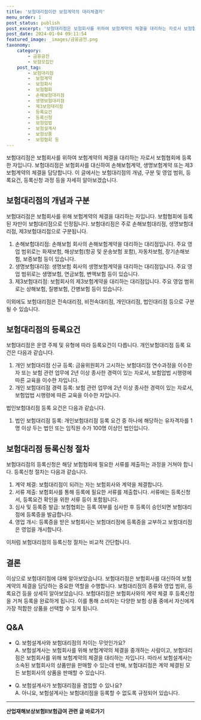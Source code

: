 ```yaml
---
title: '보험대리점이란 보험계약의 대리체결자'
menu_order: 1
post_status: publish
post_excerpt: '보험대리점은 보험회사를 위하여 보험계약의 체결을 대리하는 자로서 보험협회에 등록한 자입니다.  보험대리점은 보험회사를 대신하여 손해보험계약, 생명보험계약 또는 제3보험계약의 체결을 담당합니다. 이 글에서는 보험대리점의 개념, 구분 및 영업 범위, 등록요건, 등록신청 과정 등을 자세히 알아보겠습니다.'
post_date: 2024-01-04 09:11:54
featured_image: _images/금융금전.png
taxonomy:
    category:
        - 금융금전
        - 보험모집인
    post_tag:
        - 보험대리점
        -  보험계약
        -  보험회사
        -  보험협회
        -  손해보험대리점
        -  생명보험대리점
        -  제3보험대리점
        -  등록요건
        -  등록신청
        -  보험업법
        -  보험설계사
        -  보험상품
        -  보험협회 등
---
```



보험대리점은 보험회사를 위하여 보험계약의 체결을 대리하는 자로서 보험협회에 등록한 자입니다.  보험대리점은 보험회사를 대신하여 손해보험계약, 생명보험계약 또는 제3보험계약의 체결을 담당합니다. 이 글에서는 보험대리점의 개념, 구분 및 영업 범위, 등록요건, 등록신청 과정 등을 자세히 알아보겠습니다.

## 보험대리점의 개념과 구분

보험대리점은 보험회사를 위해 보험계약의 체결을 대리하는 자입니다. 보험협회에 등록된 자만이 보험대리점으로 인정됩니다. 보험대리점은 주로 손해보험대리점, 생명보험대리점, 제3보험대리점으로 구분됩니다. 

1. 손해보험대리점: 손해보험 회사의 손해보험계약을 대리하는 대리점입니다. 주요 영업 범위로는 화재보험, 해상보험(항공 및 운송보험 포함), 자동차보험, 장기손해보험, 보증보험 등이 있습니다.
2. 생명보험대리점: 생명보험 회사의 생명보험계약을 대리하는 대리점입니다. 주요 영업 범위로는 생명보험, 연금보험, 변액보험 등이 있습니다.
3. 제3보험대리점: 보험회사의 제3보험계약을 대리하는 대리점입니다. 주요 영업 범위로는 상해보험, 질병보험, 간병보험 등이 있습니다.

이외에도 보험대리점은 전속대리점, 비전속대리점, 개인대리점, 법인대리점 등으로 구분될 수 있습니다.

## 보험대리점의 등록요건

보험대리점은 운영 주체 및 유형에 따라 등록요건이 다릅니다. 개인보험대리점 등록 요건은 다음과 같습니다.

1. 개인 보험대리점 신규 등록: 금융위원회가 고시하는 보험대리점 연수과정을 이수한 자 또는 보험 관련 업무에 2년 이상 종사한 경력이 있는 자로서, 보험업법 시행령에 따른 교육을 이수한 자입니다.
2. 개인 보험대리점 경력 등록: 보험 관련 업무에 2년 이상 종사한 경력이 있는 자로서, 보험업법 시행령에 따른 교육을 이수한 자입니다.

법인보험대리점 등록 요건은 다음과 같습니다.

1. 법인 보험대리점 등록: 개인보험대리점 등록 요건 중 하나에 해당하는 유자격자를 1명 이상 두는 법인 또는 임직원 수가 100명 이상인 법인입니다.

## 보험대리점 등록신청 절차

보험대리점의 등록신청은 해당 보험협회에 필요한 서류를 제출하는 과정을 거쳐야 합니다. 등록신청 절차는 다음과 같습니다.

1. 계약 체결: 보험대리점이 되려는 자는 보험회사와 계약을 체결합니다.
2. 서류 제출: 보험회사를 통해 등록에 필요한 서류를 제출합니다. 서류에는 등록신청서, 등록요건 확인을 위한 서류 등이 포함됩니다.
3. 심사 및 등록증 발급: 보험협회는 등록 여부를 심사한 후 등록이 승인되면 보험대리점에 등록증을 발급합니다.
4. 영업 개시: 등록증을 받은 보험회사는 보험대리점에 등록증을 교부하고 보험대리점은 영업을 개시합니다.

이처럼 보험대리점의 등록신청 절차는 비교적 간단합니다.

## 결론

이상으로 보험대리점에 대해 알아보았습니다. 보험대리점은 보험회사를 대신하여 보험계약의 체결을 담당하는 중요한 역할을 수행합니다. 보험대리점의 종류와 영업 범위, 등록요건 등을 상세히 알아보았습니다. 보험대리점은 보험회사와의 계약 체결 후 등록신청을 거쳐 등록을 완료하게 됩니다. 이를 통해 소비자는 다양한 보험 상품 중에서 자신에게 가장 적합한 상품을 선택할 수 있게 됩니다.

## Q&A

- Q. 보험설계사와 보험대리점의 차이는 무엇인가요?  
  A. 보험설계사는 보험회사를 위해 보험계약의 체결을 중개하는 사람이고, 보험대리점은 보험회사를 위해 보험계약의 체결을 대리하는 자입니다. 따라서 보험설계사는 소속된 보험회사의 상품만을 판매할 수 있는데 반해, 보험대리점은 계약 체결된 모든 보험회사의 상품을 판매할 수 있습니다.

- Q. 보험설계사가 보험대리점을 겸업할 수 있나요?  
  A. 아니요, 보험설계사는 보험대리점을 등록할 수 없도록 규정되어 있습니다. 


<!-- wp:separator -->
<hr class="wp-block-separator has-alpha-channel-opacity"/>
<!-- /wp:separator -->

<!-- wp:group {"backgroundColor":"base","layout":{"type":"constrained"}} -->
<div class="wp-block-group has-base-background-color has-background"><!-- wp:paragraph {"align":"center","fontSize":"medium"} -->
<p class="has-text-align-center has-large-font-size"><strong>산업재해보상보험Ⅱ보험급여 관련 글 바로가기</strong></p>
<!-- /wp:paragraph -->


<!-- wp:latest-posts
{"categories":[{"id":10872,"count":19,"description":"","link":"https://uknowlaw.com/category/%ec%82%b0%ec%97%85%ec%9e%ac%ed%95%b4%eb%b3%b4%ec%83%81%eb%b3%b4%ed%97%98%e2%85%b1%eb%b3%b4%ed%97%98%ea%b8%89%ec%97%ac/","name":"산업재해보상보험Ⅱ보험급여","slug":"산업재해보상보험Ⅱ보험급여","taxonomy":"category","parent":0,"meta":[],"_links":{"self":[{"href":"https://uknowlaw.com/wp-json/wp/v2/categories/10872"}],"collection":[{"href":"https://uknowlaw.com/wp-json/wp/v2/categories"}],"about":[{"href":"https://uknowlaw.com/wp-json/wp/v2/taxonomies/category"}],"wp:post_type":[{"href":"https://uknowlaw.com/wp-json/wp/v2/posts?categories=10872"}],"curies":[{"name":"wp","href":"https://api.w.org/{rel}","templated":true}]}}],"postsToShow":100,"excerptLength":28,"postLayout":"grid","columns":2,"featuredImageAlign":"left","featuredImageSizeSlug":"large","fontSize":"small"} /--></div>
<!-- /wp:group -->